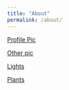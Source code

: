 ```yaml
---
title: "About"
permalink: /about/
---
```


[Profile Pic](@zoegayah)

[Other pic](@niuhang)

[Lights](@kharaoke)

[Plants](@thedancingrain)